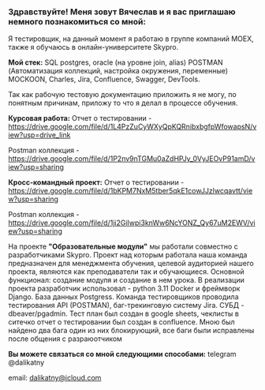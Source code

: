 ### Здравствуйте! Меня зовут Вячеслав и я вас приглашаю немного познакомиться со мной:
Я тестировщик, на данный момент я работаю в группе компаний MOEX, также я обучаюсь в онлайн-университете Skypro.

**Мой стек:** SQL postgres, oracle (на уровне join, alias) POSTMAN (Автоматизация коллекций, настройка окружения, переменные) MOCKOON, Charles, Jira, Confluence, Swagger, DevTools. 

Так как рабочую тестовую документацию приложить я не могу, по понятным причинам, приложу то что я делал в процессе обучения.

**Курсовая работа:**
Отчет о тестировании - https://drive.google.com/file/d/1L4PzZuCyWXyQpKQRnibxbgfpWfowapsN/view?usp=drive_link 

Postman коллекция - https://drive.google.com/file/d/1P2nv9nTGMu0aZdHPJy_0VyJEOvP91amD/view?usp=sharing


**Кросс-командный проект:**
Отчет о тестировании - https://drive.google.com/file/d/1bKPM7NxM5tber5qkE1cowJJzlwcqavtt/view?usp=sharing

Postman коллекция - https://drive.google.com/file/d/1ji2GiIwpi3knWw6NcYONZ_Qy67uM2EWV/view?usp=sharing

На проекте **"Образовательные модули"** мы работали совместно с разработчиками Skypro.
Проект над которым работала наша команда предназначен для менеджмента обучения, целевой аудиторией  нашего проекта, являются как преподаватели так и обучающиеся. 
Основной функционал: создание модуля и создание в нем урока.
В реализации проекта разработчик использовал - python 3.11  Docker и фреймворк Django. База данных Postgress.
Команда тестировщиков проводила тестирования API (POSTMAN), баг-трекинговую систему Jira. СУБД - dbeaver/pgadmin. 
Тест план был создан в google sheets, чеклисты в ситечко отчет о тестировании был создан в confluence.
Мною был найдено два бага один из них блокирующий, все баги были исправлены после общения с разраюотчиком

**Вы можете связаться со мной следующими способами:**
telegram @dalikatny

email: dalikatny@icloud.com

<!--
**dalikatny/dalikatny** is a ✨ _special_ ✨ repository because its `README.md` (this file) appears on your GitHub profile.

Here are some ideas to get you started:

- 🔭 I’m currently working on ...
- 🌱 I’m currently learning ...
- 👯 I’m looking to collaborate on ...
- 🤔 I’m looking for help with ...
- 💬 Ask me about ...
- 📫 How to reach me: ...
- 😄 Pronouns: ...
- ⚡ Fun fact: ...
-->
